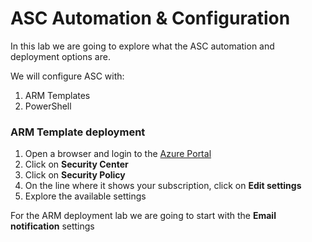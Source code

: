 ﻿# ASC Automation & Configuration

In this lab we are going to explore what the ASC automation and deployment options are.

We will configure ASC with:
1. ARM Templates
2. PowerShell

 
### ARM Template deployment
1. Open a browser and login to the  <a href="https://portal.azure.com" target="_blank">Azure Portal</a>
2. Click on **Security Center**
3. Click on **Security Policy**
4. On the line where it shows your subscription, click on **Edit settings**
5. Explore the available settings

For the ARM deployment lab we are going to start with the **Email notification** settings


